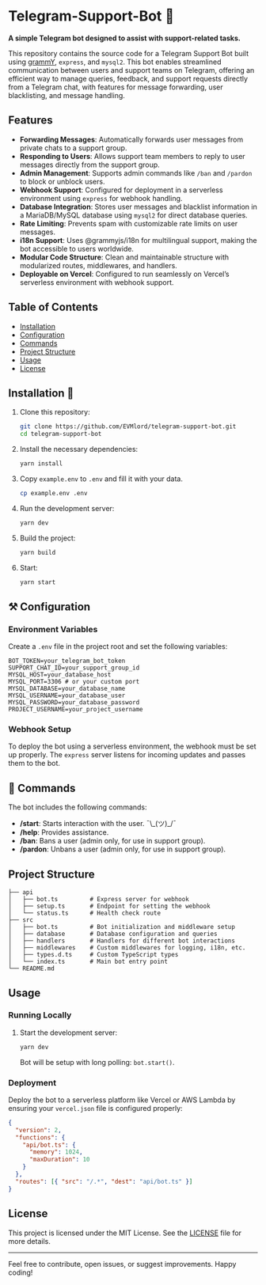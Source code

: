 # Telegram-Support-Bot 💭

**A simple Telegram bot designed to assist with support-related tasks.**

This repository contains the source code for a Telegram Support Bot built using [grammY](https://grammy.dev/), `express`, and `mysql2`. This bot enables streamlined communication between users and support teams on Telegram, offering an efficient way to manage queries, feedback, and support requests directly from a Telegram chat, with features for message forwarding, user blacklisting, and message handling.

## Features

- **Forwarding Messages**: Automatically forwards user messages from private chats to a support group.
- **Responding to Users**: Allows support team members to reply to user messages directly from the support group.
- **Admin Management**: Supports admin commands like `/ban` and `/pardon` to block or unblock users.
- **Webhook Support**: Configured for deployment in a serverless environment using `express` for webhook handling.
- **Database Integration**: Stores user messages and blacklist information in a MariaDB/MySQL database using `mysql2` for direct database queries.
- **Rate Limiting**: Prevents spam with customizable rate limits on user messages.
- **i18n Support**: Uses @grammyjs/i18n for multilingual support, making the bot accessible to users worldwide.
- **Modular Code Structure**: Clean and maintainable structure with modularized routes, middlewares, and handlers.
- **Deployable on Vercel**: Configured to run seamlessly on Vercel’s serverless environment with webhook support.

## Table of Contents

- [Installation](#installation)
- [Configuration](#configuration)
- [Commands](#commands)
- [Project Structure](#project-structure)
- [Usage](#usage)
- [License](#license)

## Installation 🚀

1. Clone this repository:

   ```bash
   git clone https://github.com/EVMlord/telegram-support-bot.git
   cd telegram-support-bot
   ```

2. Install the necessary dependencies:

   ```bash
   yarn install
   ```

3. Copy `example.env` to `.env` and fill it with your data.

   ```bash
   cp example.env .env
   ```

4. Run the development server:

   ```bash
   yarn dev
   ```

5. Build the project:

   ```bash
   yarn build
   ```

6. Start:

   ```bash
   yarn start
   ```

## ⚒ Configuration

### Environment Variables

Create a `.env` file in the project root and set the following variables:

```env
BOT_TOKEN=your_telegram_bot_token
SUPPORT_CHAT_ID=your_support_group_id
MYSQL_HOST=your_database_host
MYSQL_PORT=3306 # or your custom port
MYSQL_DATABASE=your_database_name
MYSQL_USERNAME=your_database_user
MYSQL_PASSWORD=your_database_password
PROJECT_USERNAME=your_project_username
```

### Webhook Setup

To deploy the bot using a serverless environment, the webhook must be set up properly. The `express` server listens for incoming updates and passes them to the bot.

## 📄 Commands

The bot includes the following commands:

- **/start**: Starts interaction with the user. ¯\\\_(ツ)\_\/¯
- **/help**: Provides assistance.
- **/ban**: Bans a user (admin only, for use in support group).
- **/pardon**: Unbans a user (admin only, for use in support group).

## Project Structure

```
├── api
│   ├── bot.ts         # Express server for webhook
│   ├── setup.ts       # Endpoint for setting the webhook
│   └── status.ts      # Health check route
├── src
│   ├── bot.ts         # Bot initialization and middleware setup
│   ├── database       # Database configuration and queries
│   ├── handlers       # Handlers for different bot interactions
│   ├── middlewares    # Custom middlewares for logging, i18n, etc.
│   ├── types.d.ts     # Custom TypeScript types
│   └── index.ts       # Main bot entry point
└── README.md
```

## Usage

### Running Locally

1. Start the development server:

   ```bash
   yarn dev
   ```

   Bot will be setup with long polling: `bot.start()`.

### Deployment

Deploy the bot to a serverless platform like Vercel or AWS Lambda by ensuring your `vercel.json` file is configured properly:

```json
{
  "version": 2,
  "functions": {
    "api/bot.ts": {
      "memory": 1024,
      "maxDuration": 10
    }
  },
  "routes": [{ "src": "/.*", "dest": "api/bot.ts" }]
}
```

## License

This project is licensed under the MIT License. See the [LICENSE](./LICENSE.md) file for more details.

---

Feel free to contribute, open issues, or suggest improvements. Happy coding!
